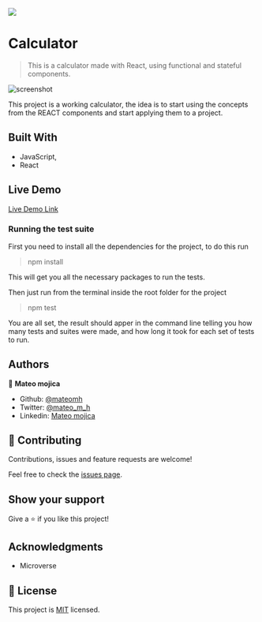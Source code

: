 ![](https://img.shields.io/badge/Microverse-blueviolet)

# Calculator

> This is a calculator made with React, using functional and stateful components.

![screenshot](https://miro.medium.com/max/3840/0*oZLL-N4dGNlBe4Oh.png)

This project is a working calculator, the idea is to start using the concepts from the REACT components and start applying them to a project.

## Built With

- JavaScript,
- React

## Live Demo

[Live Demo Link](https://calculator-matt.herokuapp.com/)

### Running the test suite

First you need to install all the dependencies for the project, to do this run

> npm install

This will get you all the necessary packages to run the tests.

Then just run from the terminal inside the root folder for the project

> npm test

You are all set, the result should apper in the command line telling you how many tests and suites were made, and how long it took for each set of tests to run.


## Authors

👤 **Mateo mojica**

- Github: [@mateomh](https://github.com/mateomh)
- Twitter: [@mateo_m_h](https://twitter.com/mateo_m_h)
- Linkedin: [Mateo mojica](https://linkedin.com/mateo_mojica_hernandez)



## 🤝 Contributing

Contributions, issues and feature requests are welcome!

Feel free to check the [issues page](issues/).

## Show your support

Give a ⭐️ if you like this project!

## Acknowledgments

- Microverse

## 📝 License

This project is [MIT](https://opensource.org/licenses/MIT) licensed.
